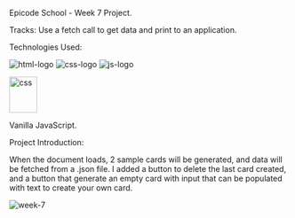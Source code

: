Epicode School - Week 7 Project.

Tracks: Use a fetch call to get data and print to an application.

Technologies Used: 

![html-logo](https://user-images.githubusercontent.com/77717069/175128286-669fc137-7bb0-4fdc-a8c9-d2f9091f2a44.svg)
![css-logo](https://user-images.githubusercontent.com/77717069/175128320-ce0cf666-1efd-451b-a77e-cc23a7fb98aa.svg)
![js-logo](https://user-images.githubusercontent.com/77717069/175128357-13bb7d40-144b-408a-bd55-2cf320babd94.svg)



<p><img src="https://i.imgur.com/o7e7431.png" alt="css" width="50px" height="65px"></p>
Vanilla JavaScript.

Project Introduction:

When the document loads, 2 sample cards will be generated, and data will be fetched from a .json file.
I added a button to delete the last card created, and a button that generate an empty card with input that can be populated with text to create your own card.

![week-7](https://user-images.githubusercontent.com/77717069/175111272-31884a0e-0ced-4e9e-82cf-4ec2550bf275.gif)

